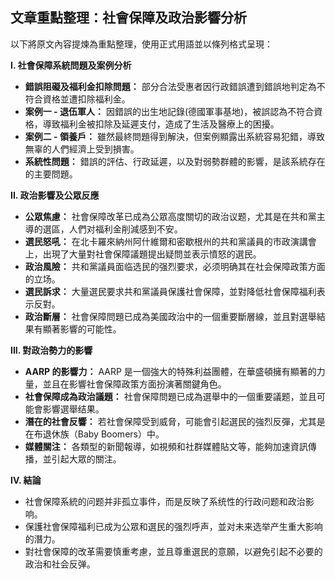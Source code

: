 ## 文章重點整理：社會保障及政治影響分析

以下將原文內容提煉為重點整理，使用正式用語並以條列格式呈現：

**I. 社會保障系統問題及案例分析**

*   **錯誤阻礙及福利金扣除問題：** 部分合法受惠者因行政錯誤遭到錯誤地判定為不符合資格並遭扣除福利金。
*   **案例一 - 退伍軍人：** 因錯誤的出生地記錄(德國軍事基地)，被誤認為不符合資格，導致福利金被扣除及延遲支付，造成了生活及醫療上的困擾。
*   **案例二 - 領養戶：** 雖然最終問題得到解決，但案例顯露出系統容易犯錯，導致無辜的人們經濟上受到損害。
*   **系統性問題：** 錯誤的評估、行政延遲，以及對弱勢群體的影響，是該系統存在的主要問題。

**II. 政治影響及公眾反應**

*   **公眾焦慮：** 社會保障改革已成為公眾高度關切的政治议题，尤其是在共和黨主導的選區，人們对福利金削減感到不安。
*   **選民怒吼：** 在北卡羅來納州阿什維爾和密歇根州的共和黨議員的市政演講會上，出現了大量對社會保障議題提出疑問並表示憤怒的選民。
*   **政治風險：** 共和黨議員面临选民的强烈要求，必须明确其在社会保障政策方面的立场。
*   **選民訴求：** 大量選民要求共和黨議員保護社會保障，並對降低社會保障福利表示反對。
*   **政治斷層：** 社會保障問題已成為美國政治中的一個重要斷層線，並且對選舉結果有顯著影響的可能性。

**III. 對政治勢力的影響**

*   **AARP 的影響力：** AARP 是一個強大的特殊利益團體，在華盛頓擁有顯著的力量，並且在影響社會保障政策方面扮演著關鍵角色。
*   **社會保障成為政治議題：** 社會保障問題已成為選舉中的一個重要議题，並且可能會影響選舉结果。
*   **潛在的社會反響：** 若社會保障受到威脅，可能會引起選民的強烈反彈，尤其是在布退休族（Baby Boomers）中。
*   **媒體關注：** 各類型的新聞報導，如視頻和社群媒體貼文等，能夠加速資訊傳播，並引起大眾的關注。

**IV. 結論**

*   社會保障系統的问题并非孤立事件，而是反映了系统性的行政问题和政治影响。
*   保護社會保障福利已成为公眾和選民的强烈呼声，並对未来选举产生重大影响的潛力。
*   對社會保障的改革需要慎重考慮，並且尊重選民的意願，以避免引起不必要的政治和社会反弹。
